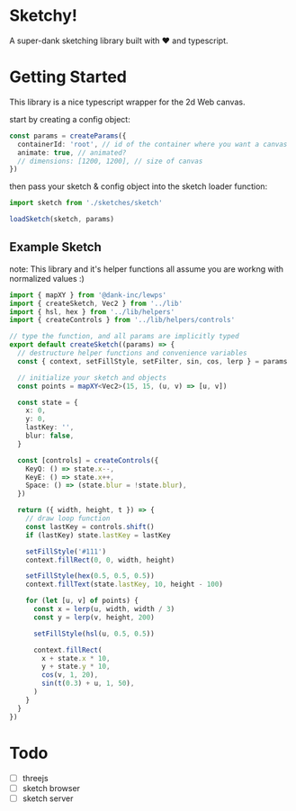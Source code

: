 # Sketchy!

A super-dank sketching library built with ♥ and typescript.

# Getting Started

This library is a nice typescript wrapper for the 2d Web canvas.

start by creating a config object:

```ts
const params = createParams({
  containerId: 'root', // id of the container where you want a canvas
  animate: true, // animated?
  // dimensions: [1200, 1200], // size of canvas
})
```

then pass your sketch & config object into the sketch loader function:

```ts
import sketch from './sketches/sketch'

loadSketch(sketch, params)
```

## Example Sketch

note: This library and it's helper functions all assume you are workng with normalized values :)

```ts
import { mapXY } from '@dank-inc/lewps'
import { createSketch, Vec2 } from '../lib'
import { hsl, hex } from '../lib/helpers'
import { createControls } from '../lib/helpers/controls'

// type the function, and all params are implicitly typed
export default createSketch((params) => {
  // destructure helper functions and convenience variables
  const { context, setFillStyle, setFilter, sin, cos, lerp } = params

  // initialize your sketch and objects
  const points = mapXY<Vec2>(15, 15, (u, v) => [u, v])

  const state = {
    x: 0,
    y: 0,
    lastKey: '',
    blur: false,
  }

  const [controls] = createControls({
    KeyQ: () => state.x--,
    KeyE: () => state.x++,
    Space: () => (state.blur = !state.blur),
  })

  return ({ width, height, t }) => {
    // draw loop function
    const lastKey = controls.shift()
    if (lastKey) state.lastKey = lastKey

    setFillStyle('#111')
    context.fillRect(0, 0, width, height)

    setFillStyle(hex(0.5, 0.5, 0.5))
    context.fillText(state.lastKey, 10, height - 100)

    for (let [u, v] of points) {
      const x = lerp(u, width, width / 3)
      const y = lerp(v, height, 200)

      setFillStyle(hsl(u, 0.5, 0.5))

      context.fillRect(
        x + state.x * 10,
        y + state.y * 10,
        cos(v, 1, 20),
        sin(t(0.3) + u, 1, 50),
      )
    }
  }
})
```

# Todo

- [ ] threejs
- [ ] sketch browser
- [ ] sketch server
